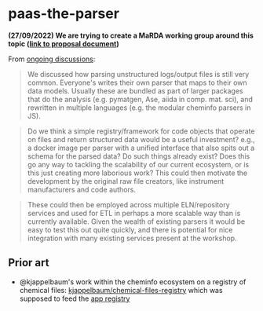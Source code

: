 # paas-the-parser

**(27/09/2022) We are trying to create a MaRDA working group around this topic ([link to proposal document](https://docs.google.com/document/d/1_D3X1tQGqGPjktH8WpzffzfdaBjgvB3JjwaVJ_sTg9E/edit?usp=sharing))**

From [ongoing discussions](https://github.com/MADICES/MADICES-2022/discussions/33#discussioncomment-2134909):

> We discussed how parsing unstructured logs/output files is still very common. Everyone's writes their own parser that maps to their own data models. Usually these are bundled as part of larger packages that do the analysis (e.g. pymatgen, Ase, aiida in comp. mat. sci), and rewritten in multiple languages (e.g. the modular cheminfo parsers in JS).

> Do we think a simple registry/framework for code objects that operate on files and return structured data would be a useful investment? e.g., a docker image per parser with a unified interface that also spits out a schema for the parsed data? Do such things already exist? Does this go any way to tackling the scalability of our current ecosystem, or is this just creating more laborious work? This could then motivate the development by the original raw file creators, like instrument manufacturers and code authors.

>These could then be employed across multiple ELN/repository services and used for ETL in perhaps a more scalable way than is currently available. Given the wealth of existing parsers it would be easy to test this out quite quickly, and there is potential for nice integration with many existing services present at the workshop.

## Prior art

- @kjappelbaum's work within the cheminfo ecosystem on a registry of chemical files: [kjappelbaum/chemical-files-registry](https://github.com/kjappelbaum/chemical-files-registry) which was supposed to feed the [app registry](https://fervent-banach-4255bd.netlify.app/)

